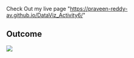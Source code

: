 Check Out my live page
"https://praveen-reddy-av.github.io/DataViz_Activity6/"




## Outcome

<img src="imgs/preview.gif">
